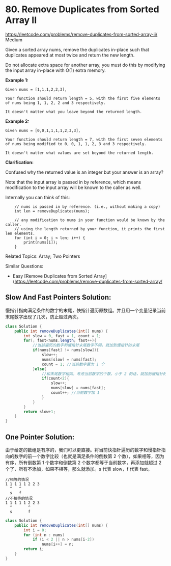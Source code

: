 # 80. Remove Duplicates from Sorted Array II
<https://leetcode.com/problems/remove-duplicates-from-sorted-array-ii/>
Medium

Given a sorted array nums, remove the duplicates in-place such that duplicates appeared at most twice and return the new length.

Do not allocate extra space for another array, you must do this by modifying the input array in-place with O(1) extra memory.

**Example 1:**

    Given nums = [1,1,1,2,2,3],

    Your function should return length = 5, with the first five elements of nums being 1, 1, 2, 2 and 3 respectively.

    It doesn't matter what you leave beyond the returned length.

**Example 2:**

    Given nums = [0,0,1,1,1,1,2,3,3],

    Your function should return length = 7, with the first seven elements of nums being modified to 0, 0, 1, 1, 2, 3 and 3 respectively.

    It doesn't matter what values are set beyond the returned length.

**Clarification:**

Confused why the returned value is an integer but your answer is an array?

Note that the input array is passed in by reference, which means modification to the input array will be known to the caller as well.

Internally you can think of this:

```
    // nums is passed in by reference. (i.e., without making a copy)
    int len = removeDuplicates(nums);

    // any modification to nums in your function would be known by the caller.
    // using the length returned by your function, it prints the first len elements.
    for (int i = 0; i < len; i++) {
        print(nums[i]);
    }
```

Related Topics: Array; Two Pointers

Similar Questions: 
* Easy [Remove Duplicates from Sorted Array](https://leetcode.com/problems/remove-duplicates-from-sorted-array/


## Slow And Fast Pointers Solution: 
慢指针指向满足条件的数字的末尾，快指针遍历原数组。并且用一个变量记录当前末尾数字出现了几次，防止超过两次。
```java
class Solution {
    public int removeDuplicates(int[] nums) {
        int slow = 0, fast = 1, count = 1;
        for(; fast<nums.length; fast++){
            //当前遍历的数字和慢指针末尾数字不同，就加到慢指针的末尾
            if(nums[fast] != nums[slow]){
                slow++;
                nums[slow] = nums[fast];
                count = 1; //当前数字置为 1 个
            }else{
                //和末尾数字相同，考虑当前数字的个数，小于 2 的话，就加到慢指针的末尾
                if(count<2){
                    slow++;
                    nums[slow] = nums[fast];
                    count++; //当前数字加 1
                }
            }
        }
        return slow+1;
    }
}
```

## One Pointer Solution: 
由于给定的数组是有序的，我们可以更直接。将当前快指针遍历的数字和慢指针指向的数字的前一个数字比较（也就是满足条件的倒数第 2 个数），如果相等，因为有序，所有倒数第 1 个数字和倒数第 2 个数字都等于当前数字，再添加就超过 2 个了，所有不添加，如果不相等，那么就添加。s 代表 slow，f 代表 fast。
```
//相等的情况
1 1 1 1 1 2 2 3
  ^   ^ 
  s   f
//不相等的情况  
1 1 1 1 1 2 2 3
  ^       ^ 
  s       f
```

```java
class Solution {
    public int removeDuplicates(int[] nums) {
        int i = 0;
        for (int n : nums)
            if (i < 2 || n > nums[i-2])
                nums[i++] = n;
        return i;
    }
}
```